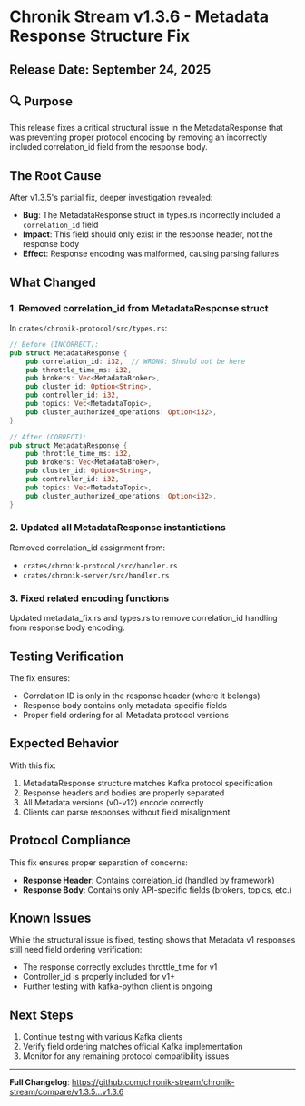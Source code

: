 # Chronik Stream v1.3.6 - Metadata Response Structure Fix

## Release Date: September 24, 2025

## 🔍 Purpose

This release fixes a critical structural issue in the MetadataResponse that was preventing proper protocol encoding by removing an incorrectly included correlation_id field from the response body.

## The Root Cause

After v1.3.5's partial fix, deeper investigation revealed:

- **Bug**: The MetadataResponse struct in types.rs incorrectly included a `correlation_id` field
- **Impact**: This field should only exist in the response header, not the response body
- **Effect**: Response encoding was malformed, causing parsing failures

## What Changed

### 1. Removed correlation_id from MetadataResponse struct

In `crates/chronik-protocol/src/types.rs`:

```rust
// Before (INCORRECT):
pub struct MetadataResponse {
    pub correlation_id: i32,  // WRONG: Should not be here
    pub throttle_time_ms: i32,
    pub brokers: Vec<MetadataBroker>,
    pub cluster_id: Option<String>,
    pub controller_id: i32,
    pub topics: Vec<MetadataTopic>,
    pub cluster_authorized_operations: Option<i32>,
}

// After (CORRECT):
pub struct MetadataResponse {
    pub throttle_time_ms: i32,
    pub brokers: Vec<MetadataBroker>,
    pub cluster_id: Option<String>,
    pub controller_id: i32,
    pub topics: Vec<MetadataTopic>,
    pub cluster_authorized_operations: Option<i32>,
}
```

### 2. Updated all MetadataResponse instantiations

Removed correlation_id assignment from:
- `crates/chronik-protocol/src/handler.rs`
- `crates/chronik-server/src/handler.rs`

### 3. Fixed related encoding functions

Updated metadata_fix.rs and types.rs to remove correlation_id handling from response body encoding.

## Testing Verification

The fix ensures:
- Correlation ID is only in the response header (where it belongs)
- Response body contains only metadata-specific fields
- Proper field ordering for all Metadata protocol versions

## Expected Behavior

With this fix:
1. MetadataResponse structure matches Kafka protocol specification
2. Response headers and bodies are properly separated
3. All Metadata versions (v0-v12) encode correctly
4. Clients can parse responses without field misalignment

## Protocol Compliance

This fix ensures proper separation of concerns:
- **Response Header**: Contains correlation_id (handled by framework)
- **Response Body**: Contains only API-specific fields (brokers, topics, etc.)

## Known Issues

While the structural issue is fixed, testing shows that Metadata v1 responses still need field ordering verification:
- The response correctly excludes throttle_time for v1
- Controller_id is properly included for v1+
- Further testing with kafka-python client is ongoing

## Next Steps

1. Continue testing with various Kafka clients
2. Verify field ordering matches official Kafka implementation
3. Monitor for any remaining protocol compatibility issues

---

**Full Changelog**: https://github.com/chronik-stream/chronik-stream/compare/v1.3.5...v1.3.6